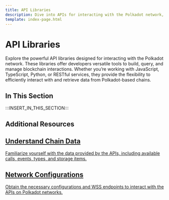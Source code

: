 ```yaml
---
title: API Libraries
description: Dive into APIs for interacting with the Polkadot network, including Polkadot-API, Polkadot.js, Python Substrate Interface, and Sidecar REST services.
template: index-page.html
---
```


# API Libraries

Explore the powerful API libraries designed for interacting with the Polkadot network. These libraries offer developers versatile tools to build, query, and manage blockchain interactions. Whether you’re working with JavaScript, TypeScript, Python, or RESTful services, they provide the flexibility to efficiently interact with and retrieve data from Polkadot-based chains.

## In This Section

:::INSERT_IN_THIS_SECTION:::

## Additional Resources

<div class="subsection-wrapper">
  <div class="card">
    <a href="/polkadot-protocol/parachain-basics/chain-data/"> 
      <h2 class="title">Understand Chain Data</h2>
      <p class="description">Familiarize yourself with the data provided by the APIs, including available calls, events, types, and storage items.</p>
    </a>
  </div>
    <div class="card">
    <a href="/develop/networks/">
      <h2 class="title">Network Configurations</h2>
      <p class="description">Obtain the necessary configurations and WSS endpoints to interact with the APIs on Polkadot networks.</p>
    </a>
  </div>
</div>
